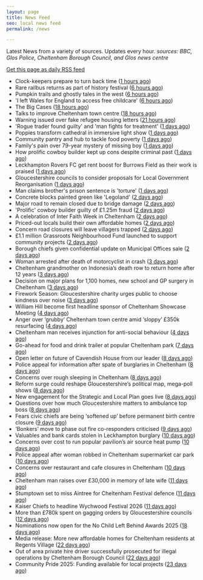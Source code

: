 ```yaml
---
layout: page
title: News Feed
seo: local news feed
permalink: /news

---
```


Latest News from a variety of sources. Updates every hour.
_sources: BBC, Glos Police, Cheltenham Borough Council, and Glos news centre_

[Get this page as daily RSS feed](/daily.rss)

<!-- news_marker starts -->
- Clock-keepers prepare to turn back time ([1 hours ago](https://www.bbc.com/news/articles/c1wl0219p4yo?at_medium=RSS&at_campaign=rss))
- Rare railbus returns as part of history festival ([6 hours ago](https://www.bbc.com/news/articles/cd675zgzg0zo?at_medium=RSS&at_campaign=rss))
- Pumpkin trails and ghostly tales in the west ([6 hours ago](https://www.bbc.com/news/articles/cly9jxx50gro?at_medium=RSS&at_campaign=rss))
- 'I left Wales for England to access free childcare' ([6 hours ago](https://www.bbc.com/news/articles/c2lpnr8n8rpo?at_medium=RSS&at_campaign=rss))
- The Big Cases ([18 hours ago](https://www.bbc.co.uk/iplayer/episode/m002lsdp?at_medium=RSS&at_campaign=rss))
- Talks to improve Cheltenham town centre ([18 hours ago](https://gloucesternewscentre.co.uk/talks-to-improve-cheltenham-town-centre/))
- Warning issued over fake refugee housing letters ([21 hours ago](https://www.bbc.com/news/articles/cm2ler3xnv8o?at_medium=RSS&at_campaign=rss))
- 'Rogue trader found guilty' and 'man fights for treatment' ([1 days ago](https://www.bbc.com/news/articles/c2kpv281v03o?at_medium=RSS&at_campaign=rss))
- Poppies transform cathedral in immersive light show ([1 days ago](https://www.bbc.com/news/videos/cvgmp32r6yjo?at_medium=RSS&at_campaign=rss))
- Community pantry and hub to tackle food poverty ([1 days ago](https://www.bbc.com/news/articles/cgmxge93zjvo?at_medium=RSS&at_campaign=rss))
- Family's pain over 79-year mystery of missing boy ([1 days ago](https://www.bbc.com/news/articles/cly949qj2x5o?at_medium=RSS&at_campaign=rss))
- How prolific cowboy builder kept up cons despite criminal past ([1 days ago](https://www.bbc.com/news/articles/cg43q3rl3q7o?at_medium=RSS&at_campaign=rss))
- Leckhampton Rovers FC get rent boost for Burrows Field as their work is praised ([1 days ago](https://gloucesternewscentre.co.uk/leckhampton-rovers-fc-get-rent-boost-for-burrows-field-as-their-work-is-praised/))
- Gloucestershire councils to consider proposals for Local Government Reorganisation ([1 days ago](https://gloucesternewscentre.co.uk/gloucestershire-councils-to-consider-proposals-for-local-government-reorganisation/))
- Man claims brother's prison sentence is 'torture' ([1 days ago](https://www.bbc.com/news/articles/cgmx892dmmvo?at_medium=RSS&at_campaign=rss))
- Concrete blocks painted green like 'Legoland' ([2 days ago](https://www.bbc.com/news/articles/c620z6deqq1o?at_medium=RSS&at_campaign=rss))
- Major road to remain closed due to bridge damage ([2 days ago](https://www.bbc.com/news/articles/c0rp5n5zgywo?at_medium=RSS&at_campaign=rss))
- 'Prolific' cowboy builder guilty of £1.25m fraud ([2 days ago](https://www.bbc.com/news/articles/cgln8pppyeeo?at_medium=RSS&at_campaign=rss))
- A celebration of Inter Faith Week in Cheltenham ([2 days ago](https://www.cheltenham.gov.uk/news/article/3061/a_celebration_of_inter_faith_week_in_cheltenham))
- Priced-out locals build their own affordable homes ([2 days ago](https://www.bbc.com/news/articles/c1j8g8pyx4wo?at_medium=RSS&at_campaign=rss))
- Concern road closures will leave villagers trapped ([2 days ago](https://www.bbc.com/news/articles/c9d6e2jgq2lo?at_medium=RSS&at_campaign=rss))
- £1.1 million Grassroots Neighbourhood Fund launched to support community projects ([2 days ago](https://gloucesternewscentre.co.uk/1-1-million-grassroots-neighbourhood-fund-launched-to-support-community-projects/))
- Borough chiefs given confidential update on Municipal Offices sale ([2 days ago](https://gloucesternewscentre.co.uk/borough-chiefs-given-confidential-update-on-municipal-offices-sale/))
- Woman arrested after death of motorcyclist in crash ([3 days ago](https://www.bbc.com/news/articles/c201435kw29o?at_medium=RSS&at_campaign=rss))
- Cheltenham grandmother on Indonesia’s death row to return home after 12 years ([3 days ago](https://gloucesternewscentre.co.uk/cheltenham-grandmother-on-indonesias-death-row-to-return-home-after-12-years/))
- Decision on major plans for 1,100 homes, new school and GP surgery in Cheltenham ([3 days ago](https://gloucesternewscentre.co.uk/decision-on-major-plans-for-1100-homes-new-school-and-gp-surgery-in-cheltenham/))
- Firework Season: Gloucestershire charity urges public to choose kindness over noise ([3 days ago](https://gloucesternewscentre.co.uk/firework-season-gloucestershire-charity-urges-public-to-choose-kindness-over-noise/))
- William Hill become first headline sponsor of Cheltenham Showcase Meeting ([4 days ago](https://gloucesternewscentre.co.uk/william-hill-become-first-headline-sponsor-of-cheltenham-showcase-meeting/))
- Anger over ‘grubby’ Cheltenham town centre amid ‘sloppy’ £350k resurfacing ([4 days ago](https://gloucesternewscentre.co.uk/anger-over-grubby-cheltenham-town-centre-amid-sloppy-350k-resurfacing/))
- Cheltenham man receives injunction for anti-social behaviour ([4 days ago](https://www.cheltenham.gov.uk/news/article/3060/cheltenham_man_receives_injunction_for_anti-social_behaviour))
- Go-ahead for food and drink trailer at popular Cheltenham park ([7 days ago](https://gloucesternewscentre.co.uk/go-ahead-for-food-and-drink-trailer-at-popular-cheltenham-park/))
- Open letter on future of Cavendish House from our leader ([8 days ago](https://www.cheltenham.gov.uk/news/article/3058/open_letter_on_future_of_cavendish_house_from_our_leader))
- Police appeal for information after spate of burglaries in Cheltenham ([8 days ago](https://gloucesternewscentre.co.uk/police-appeal-for-information-after-spate-of-burglaries-in-cheltenham-2/))
- Concerns over rough sleeping in Cheltenham ([8 days ago](https://gloucesternewscentre.co.uk/concerns-over-rough-sleeping-in-cheltenham/))
- Reform surge could reshape Gloucestershire’s political map, mega-poll shows ([8 days ago](https://gloucesternewscentre.co.uk/reform-surge-could-reshape-gloucestershires-political-map-mega-poll-shows/))
- New engagement for the Strategic and Local Plan goes live ([8 days ago](https://www.cheltenham.gov.uk/news/article/3059/new_engagement_for_the_strategic_and_local_plan_goes_live))
- Questions over how much Gloucestershire matters to ambulance top boss ([8 days ago](https://gloucesternewscentre.co.uk/questions-over-how-much-gloucestershire-matters-to-ambulance-top-boss/))
- Fears civic chiefs are being ‘softened up’ before permanent birth centre closure ([9 days ago](https://gloucesternewscentre.co.uk/fears-civic-chiefs-are-being-softened-up-before-permanent-birth-centre-closure/))
- ‘Bonkers’ move to phase out fire co-responders criticised ([9 days ago](https://gloucesternewscentre.co.uk/bonkers-move-to-phase-out-fire-co-responders-criticised/))
- Valuables and bank cards stolen in Leckhampton burglary ([10 days ago](https://gloucesternewscentre.co.uk/valuables-and-bank-cards-stolen-in-leckhampton-burglary/))
- Concerns over cost to run popular pavilion’s air source heat pump ([10 days ago](https://gloucesternewscentre.co.uk/concerns-over-cost-to-run-popular-pavilions-air-source-heat-pump/))
- Police appeal after woman robbed in Cheltenham supermarket car park ([10 days ago](https://gloucesternewscentre.co.uk/police-appeal-after-woman-robbed-in-cheltenham-supermarket-car-park/))
- Concerns over restaurant and cafe closures in Cheltenham ([10 days ago](https://gloucesternewscentre.co.uk/concerns-over-restaurant-and-cafe-closures-in-cheltenham/))
- Cheltenham man raises over £30,000 in memory of late wife ([11 days ago](https://gloucesternewscentre.co.uk/cheltenham-man-raises-over-30000-in-memory-of-late-wife/))
- Stumptown set to miss Aintree for Cheltenham Festival defence ([11 days ago](https://gloucesternewscentre.co.uk/stumptown-set-to-miss-aintree-for-cheltenham-festival-defence/))
- Kaiser Chiefs to headline Wychwood Festival 2026 ([11 days ago](https://gloucesternewscentre.co.uk/kaiser-chiefs-to-headline-wychwood-festival-2026/))
- More than £780k spent on gagging orders by Gloucestershire councils ([12 days ago](https://gloucesternewscentre.co.uk/more-than-780k-spent-on-gagging-orders-by-gloucestershire-councils/))
- Nominations now open for the No Child Left Behind Awards 2025 ([18 days ago](https://www.cheltenham.gov.uk/news/article/3057/nominations_now_open_for_the_no_child_left_behind_awards_2025))
- Media release: More new affordable homes for Cheltenham residents at Regents Village ([22 days ago](https://www.cheltenham.gov.uk/news/article/3055/media_release_more_new_affordable_homes_for_cheltenham_residents_at_regents_village))
- Out of area private hire driver successfully prosecuted for illegal operations by Cheltenham Borough Council ([22 days ago](https://www.cheltenham.gov.uk/news/article/3054/out_of_area_private_hire_driver_successfully_prosecuted_for_illegal_operations_by_cheltenham_borough_council))
- Community Pride 2025: Funding available for local projects ([23 days ago](https://www.cheltenham.gov.uk/news/article/3053/community_pride_2025_funding_available_for_local_projects))

<!-- news_marker ends -->
